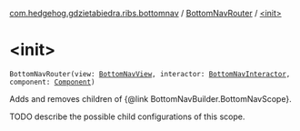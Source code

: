 [com.hedgehog.gdzietabiedra.ribs.bottomnav](../index.md) / [BottomNavRouter](index.md) / [&lt;init&gt;](./-init-.md)

# &lt;init&gt;

`BottomNavRouter(view: `[`BottomNavView`](../-bottom-nav-view/index.md)`, interactor: `[`BottomNavInteractor`](../-bottom-nav-interactor/index.md)`, component: `[`Component`](../-bottom-nav-builder/-component/index.md)`)`

Adds and removes children of {@link BottomNavBuilder.BottomNavScope}.

TODO describe the possible child configurations of this scope.

